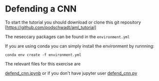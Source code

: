 
# Defending a CNN

To start the tutorial you should download or clone this git repository [https://github.com/podschwadt/aml_tutorial]

The neseccary packages can be found in the `environment.yml`

If you are using conda you can simply install the environment by runnning:

`conda env create -f environment.yml`

The relevant files for this exercise are 

[defend_cnn.ipynb](../defend_cnn.ipynb) or if you don't have jupyter user [defend_cnn.py](../defend_cnn.py)
